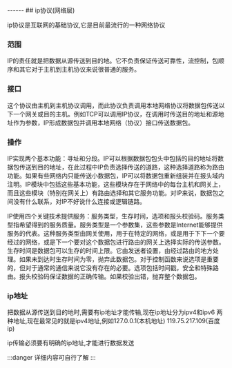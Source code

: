 <head>
     <title>EasySwoole 入门教程|swoole 入门教程|网络协议|ip协议</title>
     <meta name="keywords" content="EasySwoole 入门教程|swoole 入门教程|网络协议|ip协议"/>
     <meta name="description" content="EasySwoole 入门教程|swoole 入门教程|网络协议|ip协议"/>
</head>
---<head>---
## ip协议(网络层)

ip协议是互联网的基础协议,它是目前最流行的一种网络协议

### 范围
IP的责任就是把数据从源传送到目的地。它不负责保证传送可靠性，流控制，包顺序和其它对于主机到主机协议来说很普通的服务。

### 接口
这个协议由主机到主机协议调用，而此协议负责调用本地网络协议将数据包传送以下一个网关或目的主机。例如TCP可以调用IP协议，在调用时传送目的地址和源地址作为参数，IP形成数据包并调用本地网络（协议）接口传送数据包。
### 操作
IP实现两个基本功能：寻址和分段。IP可以根据数据包包头中包括的目的地址将数据包传送到目的地址，在此过程中IP负责选择传送的道路，这种选择道路称为路由功能。如果有些网络内只能传送小数据包，IP可以将数据包重新组装并在报头域内注明。IP模块中包括这些基本功能，这些模块存在于网络中的每台主机和网关上，而且这些模块（特别在网关上）有路由选择和其它服务功能。对IP来说，数据包之间没有什么联系，对IP不好说什么连接或逻辑链路。  

IP使用四个关键技术提供服务：服务类型，生存时间，选项和报头校验码。服务类型指希望得到的服务质量。服务类型是一个参数集，这些参数是Internet能够提供服务的代表。这种服务类型由网关使用，用于在特定的网络，或是用于下下一个要经过的网络，或是下一个要对这个数据包进行路由的网关上选择实际的传送参数。生存时间是数据包可以生存的时间上限。它由发送者设置，由经过路由的地方处理。如果未到达时生存时间为零，抛弃此数据包。对于控制函数来说选项是重要的，但对于通常的通信来说它没有存在的必要。选项包括时间戳，安全和特殊路由。报头校验码保证数据的正确传输。如果校验出错，抛弃整个数据包。

### ip地址
把数据从源传送到目的地时,需要有ip地址才能传输,现在ip地址分为ipv4和ipv6 两种地址,现在最常见的就是ipv4地址,例如127.0.0.1(本机地址)  119.75.217.109(百度ip)  

ip传输必须要有明确的ip地址,才能进行数据发送


:::danger 
详细内容可自行了解
:::
